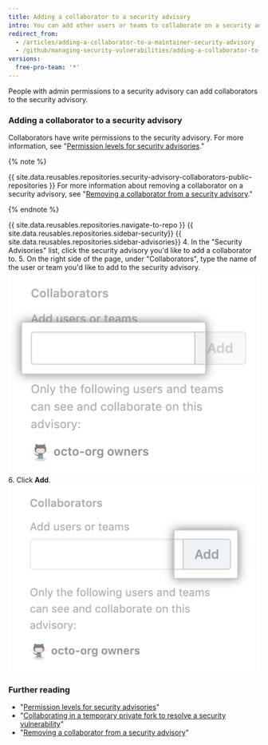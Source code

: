 ```yaml
---
title: Adding a collaborator to a security advisory
intro: You can add other users or teams to collaborate on a security advisory with you.
redirect_from:
  - /articles/adding-a-collaborator-to-a-maintainer-security-advisory
  - /github/managing-security-vulnerabilities/adding-a-collaborator-to-a-maintainer-security-advisory
versions:
  free-pro-team: '*'
---
```


People with admin permissions to a security advisory can add collaborators to the security advisory.

### Adding a collaborator to a security advisory

Collaborators have write permissions to the security advisory. For more information, see "[Permission levels for security advisories](/github/managing-security-vulnerabilities/permission-levels-for-security-advisories)."

{% note %}

{{ site.data.reusables.repositories.security-advisory-collaborators-public-repositories }} For more information about removing a collaborator on a security advisory, see "[Removing a collaborator from a security advisory](/github/managing-security-vulnerabilities/removing-a-collaborator-from-a-security-advisory)."

{% endnote %}

{{ site.data.reusables.repositories.navigate-to-repo }}
{{ site.data.reusables.repositories.sidebar-security}}
{{ site.data.reusables.repositories.sidebar-advisories}}
4. In the "Security Advisories" list, click the security advisory you'd like to add a collaborator to.
5. On the right side of the page, under "Collaborators", type the name of the user or team you'd like to add to the security advisory.
  ![Field to type user or team name](/assets/images/help/security/add-collaborator-field.png)
6. Click **Add**.
  ![Add button](/assets/images/help/security/security-advisory-add-collaborator-button.png)

### Further reading

- "[Permission levels for security advisories](/github/managing-security-vulnerabilities/permission-levels-for-security-advisories)"
- "[Collaborating in a temporary private fork to resolve a security vulnerability](/github/managing-security-vulnerabilities/collaborating-in-a-temporary-private-fork-to-resolve-a-security-vulnerability)"
- "[Removing a collaborator from a security advisory](/github/managing-security-vulnerabilities/removing-a-collaborator-from-a-security-advisory)"
